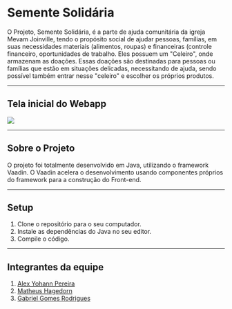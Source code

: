 # Semente Solidária

O Projeto, Semente Solidária, é a parte de ajuda comunitária da igreja Mevam Joinville, tendo o propósito social de ajudar pessoas, famílias, em suas necessidades materiais (alimentos, roupas) e financeiras (controle financeiro, oportunidades de trabalho. Eles possuem um "Celeiro", onde armazenam as doações. Essas doações são destinadas para pessoas ou famílias que estão em situações delicadas, necessitando de ajuda, sendo possível também entrar nesse "celeiro" e escolher os próprios produtos.

---

## Tela inicial do Webapp

<img src="https://i.imgur.com/UsY5Soi.png">

---

## Sobre o Projeto

O projeto foi totalmente desenvolvido em Java, utilizando o framework Vaadin. O Vaadin acelera o desenvolvimento usando componentes próprios do framework para a construção do Front-end.

---

## Setup

1. Clone o repositório para o seu computador.
2. Instale as dependências do Java no seu editor.
3. Compile o código.

---

## Integrantes da equipe

1. <a href="https://www.linkedin.com/in/alexyohannpereira/">Alex Yohann Pereira</a>
2. <a href="https://www.linkedin.com/in/matheus-hagedorn/">Matheus Hagedorn</a>
3. <a href="https://www.linkedin.com/in/gabriel-gomes-rodrigues-013511123/">Gabriel Gomes Rodrigues</a>
